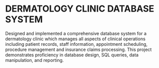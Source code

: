 # DERMATOLOGY CLINIC DATABASE SYSTEM

Designed and implemented a comprehensive database system for a dermatology clinic which manages all aspects of clinical operations including patient records, staff information, appointment scheduling, procedure management and insurance claims processing. This project demonstrates proficiency in database design, SQL queries, data manipulation, and reporting. 
